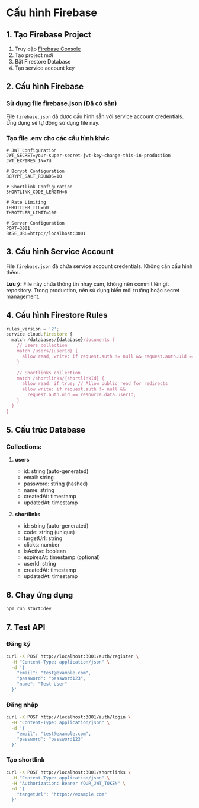 # Cấu hình Firebase

## 1. Tạo Firebase Project

1. Truy cập [Firebase Console](https://console.firebase.google.com/)
2. Tạo project mới
3. Bật Firestore Database
4. Tạo service account key

## 2. Cấu hình Firebase

### Sử dụng file firebase.json (Đã có sẵn)

File `firebase.json` đã được cấu hình sẵn với service account credentials. Ứng dụng sẽ tự động sử dụng file này.

### Tạo file .env cho các cấu hình khác

```env
# JWT Configuration
JWT_SECRET=your-super-secret-jwt-key-change-this-in-production
JWT_EXPIRES_IN=7d

# Bcrypt Configuration
BCRYPT_SALT_ROUNDS=10

# Shortlink Configuration
SHORTLINK_CODE_LENGTH=6

# Rate Limiting
THROTTLER_TTL=60
THROTTLER_LIMIT=100

# Server Configuration
PORT=3001
BASE_URL=http://localhost:3001
```

## 3. Cấu hình Service Account

File `firebase.json` đã chứa service account credentials. Không cần cấu hình thêm.

**Lưu ý:** File này chứa thông tin nhạy cảm, không nên commit lên git repository. Trong production, nên sử dụng biến môi trường hoặc secret management.

## 4. Cấu hình Firestore Rules

```javascript
rules_version = '2';
service cloud.firestore {
  match /databases/{database}/documents {
    // Users collection
    match /users/{userId} {
      allow read, write: if request.auth != null && request.auth.uid == userId;
    }

    // Shortlinks collection
    match /shortlinks/{shortlinkId} {
      allow read: if true; // Allow public read for redirects
      allow write: if request.auth != null &&
        request.auth.uid == resource.data.userId;
    }
  }
}
```

## 5. Cấu trúc Database

### Collections:

1. **users**
   - id: string (auto-generated)
   - email: string
   - password: string (hashed)
   - name: string
   - createdAt: timestamp
   - updatedAt: timestamp

2. **shortlinks**
   - id: string (auto-generated)
   - code: string (unique)
   - targetUrl: string
   - clicks: number
   - isActive: boolean
   - expiresAt: timestamp (optional)
   - userId: string
   - createdAt: timestamp
   - updatedAt: timestamp

## 6. Chạy ứng dụng

```bash
npm run start:dev
```

## 7. Test API

### Đăng ký

```bash
curl -X POST http://localhost:3001/auth/register \
  -H "Content-Type: application/json" \
  -d '{
    "email": "test@example.com",
    "password": "password123",
    "name": "Test User"
  }'
```

### Đăng nhập

```bash
curl -X POST http://localhost:3001/auth/login \
  -H "Content-Type: application/json" \
  -d '{
    "email": "test@example.com",
    "password": "password123"
  }'
```

### Tạo shortlink

```bash
curl -X POST http://localhost:3001/shortlinks \
  -H "Content-Type: application/json" \
  -H "Authorization: Bearer YOUR_JWT_TOKEN" \
  -d '{
    "targetUrl": "https://example.com"
  }'
```
